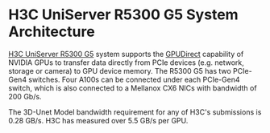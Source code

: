 # H3C UniServer R5300 G5 System Architecture

[H3C UniServer R5300 G5](https://www.h3c.com/cn/Products_And_Solution/Server/H3C/Products/RackServer/Products_Series/Application_Optimization_GPU/R5300_G5/) system supports the [GPUDirect](https://developer.nvidia.com/gpudirect) capability of NVIDIA GPUs to transfer data directly from PCIe devices (e.g. network, storage or camera) to GPU device memory. The R5300 G5 has two PCIe-Gen4 switches. Four A100s can be connected under each PCIe-Gen4 switch, which is also connected to a Mellanox CX6 NICs with bandwidth of 200 Gb/s.

The 3D-Unet Model bandwidth requirement for any of H3C's submissions is 0.28 GB/s. H3C has measured over 5.5 GB/s per GPU.  

